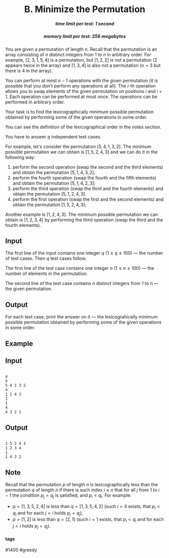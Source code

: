 <h1 style='text-align: center;'> B. Minimize the Permutation</h1>

<h5 style='text-align: center;'>time limit per test: 1 second</h5>
<h5 style='text-align: center;'>memory limit per test: 256 megabytes</h5>

You are given a permutation of length $n$. Recall that the permutation is an array consisting of $n$ distinct integers from $1$ to $n$ in arbitrary order. For example, $[2, 3, 1, 5, 4]$ is a permutation, but $[1, 2, 2]$ is not a permutation ($2$ appears twice in the array) and $[1, 3, 4]$ is also not a permutation ($n=3$ but there is $4$ in the array).

You can perform at most $n-1$ operations with the given permutation (it is possible that you don't perform any operations at all). The $i$-th operation allows you to swap elements of the given permutation on positions $i$ and $i+1$. Each operation can be performed at most once. The operations can be performed in arbitrary order.

Your task is to find the lexicographically minimum possible permutation obtained by performing some of the given operations in some order.

You can see the definition of the lexicographical order in the notes section.

You have to answer $q$ independent test cases.

For example, let's consider the permutation $[5, 4, 1, 3, 2]$. The minimum possible permutation we can obtain is $[1, 5, 2, 4, 3]$ and we can do it in the following way:

1. perform the second operation (swap the second and the third elements) and obtain the permutation $[5, 1, 4, 3, 2]$;
2. perform the fourth operation (swap the fourth and the fifth elements) and obtain the permutation $[5, 1, 4, 2, 3]$;
3. perform the third operation (swap the third and the fourth elements) and obtain the permutation $[5, 1, 2, 4, 3]$.
4. perform the first operation (swap the first and the second elements) and obtain the permutation $[1, 5, 2, 4, 3]$;

Another example is $[1, 2, 4, 3]$. The minimum possible permutation we can obtain is $[1, 2, 3, 4]$ by performing the third operation (swap the third and the fourth elements).

## Input

The first line of the input contains one integer $q$ ($1 \le q \le 100$) — the number of test cases. Then $q$ test cases follow.

The first line of the test case contains one integer $n$ ($1 \le n \le 100$) — the number of elements in the permutation.

The second line of the test case contains $n$ distinct integers from $1$ to $n$ — the given permutation.

## Output

For each test case, print the answer on it — the lexicograhically minimum possible permutation obtained by performing some of the given operations in some order.

## Example

## Input


```

4
5
5 4 1 3 2
4
1 2 4 3
1
1
4
4 3 2 1

```
## Output


```

1 5 2 4 3 
1 2 3 4 
1 
1 4 3 2 

```
## Note

Recall that the permutation $p$ of length $n$ is lexicographically less than the permutation $q$ of length $n$ if there is such index $i \le n$ that for all $j$ from $1$ to $i - 1$ the condition $p_j = q_j$ is satisfied, and $p_i < q_i$. For example:

* $p = [1, 3, 5, 2, 4]$ is less than $q = [1, 3, 5, 4, 2]$ (such $i=4$ exists, that $p_i < q_i$ and for each $j < i$ holds $p_j = q_j$),
* $p = [1, 2]$ is less than $q = [2, 1]$ (such $i=1$ exists, that $p_i < q_i$ and for each $j < i$ holds $p_j = q_j$).


#### tags 

#1400 #greedy 
